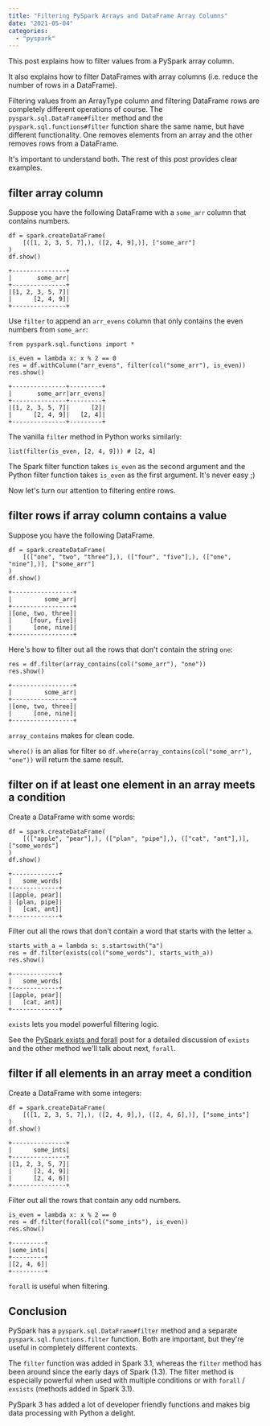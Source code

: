 ```yaml
---
title: "Filtering PySpark Arrays and DataFrame Array Columns"
date: "2021-05-04"
categories: 
  - "pyspark"
---
```


This post explains how to filter values from a PySpark array column.

It also explains how to filter DataFrames with array columns (i.e. reduce the number of rows in a DataFrame).

Filtering values from an ArrayType column and filtering DataFrame rows are completely different operations of course. The `pyspark.sql.DataFrame#filter` method and the `pyspark.sql.functions#filter` function share the same name, but have different functionality. One removes elements from an array and the other removes rows from a DataFrame.

It's important to understand both. The rest of this post provides clear examples.

## filter array column

Suppose you have the following DataFrame with a `some_arr` column that contains numbers.

```
df = spark.createDataFrame(
    [([1, 2, 3, 5, 7],), ([2, 4, 9],)], ["some_arr"]
)
df.show()
```

```
+---------------+
|       some_arr|
+---------------+
|[1, 2, 3, 5, 7]|
|      [2, 4, 9]|
+---------------+
```

Use `filter` to append an `arr_evens` column that only contains the even numbers from `some_arr`:

```
from pyspark.sql.functions import *

is_even = lambda x: x % 2 == 0
res = df.withColumn("arr_evens", filter(col("some_arr"), is_even))
res.show()
```

```
+---------------+---------+
|       some_arr|arr_evens|
+---------------+---------+
|[1, 2, 3, 5, 7]|      [2]|
|      [2, 4, 9]|   [2, 4]|
+---------------+---------+
```

The vanilla `filter` method in Python works similarly:

```
list(filter(is_even, [2, 4, 9])) # [2, 4]
```

The Spark filter function takes `is_even` as the second argument and the Python filter function takes `is_even` as the first argument. It's never easy ;)

Now let's turn our attention to filtering entire rows.

## filter rows if array column contains a value

Suppose you have the following DataFrame.

```
df = spark.createDataFrame(
    [(["one", "two", "three"],), (["four", "five"],), (["one", "nine"],)], ["some_arr"]
)
df.show()
```

```
+-----------------+
|         some_arr|
+-----------------+
|[one, two, three]|
|     [four, five]|
|      [one, nine]|
+-----------------+
```

Here's how to filter out all the rows that don't contain the string `one`:

```
res = df.filter(array_contains(col("some_arr"), "one"))
res.show()
```

```
+-----------------+
|         some_arr|
+-----------------+
|[one, two, three]|
|      [one, nine]|
+-----------------+
```

`array_contains` makes for clean code.

`where()` is an alias for filter so `df.where(array_contains(col("some_arr"), "one"))` will return the same result.

## filter on if at least one element in an array meets a condition

Create a DataFrame with some words:

```
df = spark.createDataFrame(
    [(["apple", "pear"],), (["plan", "pipe"],), (["cat", "ant"],)], ["some_words"]
)
df.show()
```

```
+-------------+
|   some_words|
+-------------+
|[apple, pear]|
| [plan, pipe]|
|   [cat, ant]|
+-------------+
```

Filter out all the rows that don't contain a word that starts with the letter `a`.

```
starts_with_a = lambda s: s.startswith("a")
res = df.filter(exists(col("some_words"), starts_with_a))
res.show()
```

```
+-------------+
|   some_words|
+-------------+
|[apple, pear]|
|   [cat, ant]|
+-------------+
```

`exists` lets you model powerful filtering logic.

See the [PySpark exists and forall](https://mungingdata.com/pyspark/exists-forall-any-all-array/) post for a detailed discussion of `exists` and the other method we'll talk about next, `forall`.

## filter if all elements in an array meet a condition

Create a DataFrame with some integers:

```
df = spark.createDataFrame(
    [([1, 2, 3, 5, 7],), ([2, 4, 9],), ([2, 4, 6],)], ["some_ints"]
)
df.show()
```

```
+---------------+
|      some_ints|
+---------------+
|[1, 2, 3, 5, 7]|
|      [2, 4, 9]|
|      [2, 4, 6]|
+---------------+
```

Filter out all the rows that contain any odd numbers.

```
is_even = lambda x: x % 2 == 0
res = df.filter(forall(col("some_ints"), is_even))
res.show()
```

```
+---------+
|some_ints|
+---------+
|[2, 4, 6]|
+---------+
```

`forall` is useful when filtering.

## Conclusion

PySpark has a `pyspark.sql.DataFrame#filter` method and a separate `pyspark.sql.functions.filter` function. Both are important, but they're useful in completely different contexts.

The `filter` function was added in Spark 3.1, whereas the `filter` method has been around since the early days of Spark (1.3). The filter method is especially powerful when used with multiple conditions or with `forall` / `exsists` (methods added in Spark 3.1).

PySpark 3 has added a lot of developer friendly functions and makes big data processing with Python a delight.
